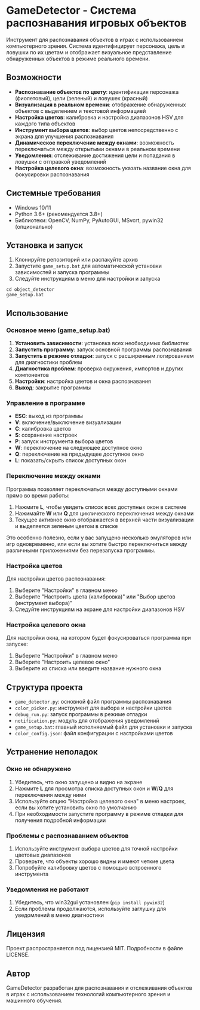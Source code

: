 # GameDetector - Система распознавания игровых объектов

Инструмент для распознавания объектов в играх с использованием компьютерного зрения. Система идентифицирует персонажа, цель и ловушки по их цветам и отображает визуальное представление обнаруженных объектов в режиме реального времени.

## Возможности

- **Распознавание объектов по цвету**: идентификация персонажа (фиолетовый), цели (зеленый) и ловушек (красный)
- **Визуализация в реальном времени**: отображение обнаруженных объектов с выделением и текстовой информацией
- **Настройка цветов**: калибровка и настройка диапазонов HSV для каждого типа объектов
- **Инструмент выбора цветов**: выбор цветов непосредственно с экрана для улучшения распознавания
- **Динамическое переключение между окнами**: возможность переключаться между открытыми окнами в реальном времени
- **Уведомления**: отслеживание достижения цели и попадания в ловушки с отправкой уведомлений
- **Настройка целевого окна**: возможность указать название окна для фокусировки распознавания

## Системные требования

- Windows 10/11
- Python 3.6+ (рекомендуется 3.8+)
- Библиотеки: OpenCV, NumPy, PyAutoGUI, MSvcrt, pywin32 (опционально)

## Установка и запуск

1. Клонируйте репозиторий или распакуйте архив
2. Запустите `game_setup.bat` для автоматической установки зависимостей и запуска программы
3. Следуйте инструкциям в меню для настройки и запуска

```
cd object_detector
game_setup.bat
```

## Использование

### Основное меню (game_setup.bat)

1. **Установить зависимости**: установка всех необходимых библиотек
2. **Запустить программу**: запуск основной программы распознавания
3. **Запустить в режиме отладки**: запуск с расширенным логированием для диагностики проблем
4. **Диагностика проблем**: проверка окружения, импортов и других компонентов
5. **Настройки**: настройка цветов и окна распознавания
6. **Выход**: закрытие программы

### Управление в программе

- **ESC**: выход из программы
- **V**: включение/выключение визуализации
- **C**: калибровка цветов
- **S**: сохранение настроек
- **P**: запуск инструмента выбора цветов
- **W**: переключение на следующее доступное окно
- **Q**: переключение на предыдущее доступное окно
- **L**: показать/скрыть список доступных окон

### Переключение между окнами

Программа позволяет переключаться между доступными окнами прямо во время работы:

1. Нажмите **L**, чтобы увидеть список всех доступных окон в системе
2. Нажимайте **W** или **Q** для циклического переключения между окнами
3. Текущее активное окно отображается в верхней части визуализации и выделяется зеленым цветом в списке

Это особенно полезно, если у вас запущено несколько эмуляторов или игр одновременно, или если вы хотите быстро переключиться между различными приложениями без перезапуска программы.

### Настройка цветов

Для настройки цветов распознавания:

1. Выберите "Настройки" в главном меню
2. Выберите "Настроить цвета (калибровка)" или "Выбор цветов (инструмент выбора)"
3. Следуйте инструкциям на экране для настройки диапазонов HSV

### Настройка целевого окна

Для настройки окна, на котором будет фокусироваться программа при запуске:

1. Выберите "Настройки" в главном меню
2. Выберите "Настроить целевое окно"
3. Выберите из списка или введите название нужного окна

## Структура проекта

- `game_detector.py`: основной файл программы распознавания
- `color_picker.py`: инструмент для выбора и настройки цветов
- `debug_run.py`: запуск программы в режиме отладки
- `notification.py`: модуль для отображения уведомлений
- `game_setup.bat`: главный исполняемый файл для установки и запуска
- `color_config.json`: файл конфигурации с настройками цветов

## Устранение неполадок

### Окно не обнаружено

1. Убедитесь, что окно запущено и видно на экране
2. Нажмите **L** для просмотра списка доступных окон и **W**/**Q** для переключения между ними
3. Используйте опцию "Настройка целевого окна" в меню настроек, если вы хотите установить окно по умолчанию
4. При необходимости запустите программу в режиме отладки для получения подробной информации

### Проблемы с распознаванием объектов

1. Используйте инструмент выбора цветов для точной настройки цветовых диапазонов
2. Проверьте, что объекты хорошо видны и имеют четкие цвета
3. Попробуйте калибровку цветов с помощью встроенного инструмента

### Уведомления не работают

1. Убедитесь, что win32gui установлен (`pip install pywin32`)
2. Если проблемы продолжаются, используйте заглушку для уведомлений в меню диагностики

## Лицензия

Проект распространяется под лицензией MIT. Подробности в файле LICENSE.

## Автор

GameDetector разработан для распознавания и отслеживания объектов в играх с использованием технологий компьютерного зрения и машинного обучения. 